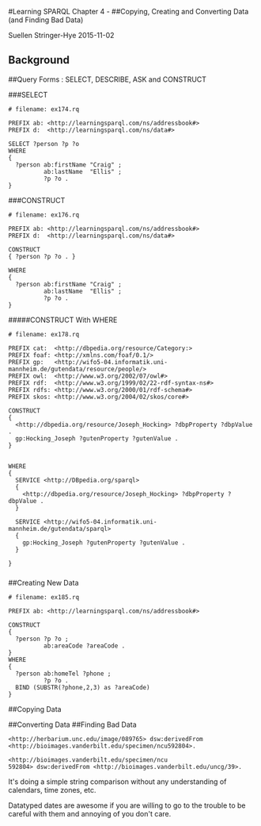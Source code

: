 #Learning SPARQL Chapter 4 - 
##Copying, Creating and Converting Data (and Finding Bad Data)

Suellen Stringer-Hye 2015-11-02

## Background

##Query Forms : SELECT, DESCRIBE, ASK and CONSTRUCT

###SELECT
```
# filename: ex174.rq

PREFIX ab: <http://learningsparql.com/ns/addressbook#>
PREFIX d:  <http://learningsparql.com/ns/data#>

SELECT ?person ?p ?o
WHERE 
{
  ?person ab:firstName "Craig" ;
          ab:lastName  "Ellis" ;
          ?p ?o . 
}

```
###CONSTRUCT
```
# filename: ex176.rq

PREFIX ab: <http://learningsparql.com/ns/addressbook#>
PREFIX d:  <http://learningsparql.com/ns/data#>

CONSTRUCT
{ ?person ?p ?o . }

WHERE
{
  ?person ab:firstName "Craig" ;
          ab:lastName  "Ellis" ;
          ?p ?o . 
}

```
#####CONSTRUCT With WHERE
```
# filename: ex178.rq

PREFIX cat:  <http://dbpedia.org/resource/Category:>
PREFIX foaf: <http://xmlns.com/foaf/0.1/>
PREFIX gp:   <http://wifo5-04.informatik.uni-mannheim.de/gutendata/resource/people/>
PREFIX owl:  <http://www.w3.org/2002/07/owl#>
PREFIX rdf:  <http://www.w3.org/1999/02/22-rdf-syntax-ns#>
PREFIX rdfs: <http://www.w3.org/2000/01/rdf-schema#>
PREFIX skos: <http://www.w3.org/2004/02/skos/core#>

CONSTRUCT
{  
  <http://dbpedia.org/resource/Joseph_Hocking> ?dbpProperty ?dbpValue .
  gp:Hocking_Joseph ?gutenProperty ?gutenValue .
}


WHERE
{
  SERVICE <http://DBpedia.org/sparql>
  {
    <http://dbpedia.org/resource/Joseph_Hocking> ?dbpProperty ?dbpValue .
  }

  SERVICE <http://wifo5-04.informatik.uni-mannheim.de/gutendata/sparql>
  {
    gp:Hocking_Joseph ?gutenProperty ?gutenValue . 
  }

}
```
#####
##Creating New Data
```
# filename: ex185.rq

PREFIX ab: <http://learningsparql.com/ns/addressbook#> 

CONSTRUCT
{
  ?person ?p ?o ;
          ab:areaCode ?areaCode . 
}
WHERE
{
  ?person ab:homeTel ?phone ;
          ?p ?o . 
  BIND (SUBSTR(?phone,2,3) as ?areaCode)
}
```

##Copying Data

##Converting Data
##Finding Bad Data


```
<http://herbarium.unc.edu/image/089765> dsw:derivedFrom <http://bioimages.vanderbilt.edu/specimen/ncu592804>.

<http://bioimages.vanderbilt.edu/specimen/ncu
592804> dsw:derivedFrom <http://bioimages.vanderbilt.edu/uncg/39>.
```

It's doing a simple string comparison without any understanding of calendars, time zones, etc.

Datatyped dates are awesome if you are willing to go to the trouble to be careful with them and annoying of you don't care.
